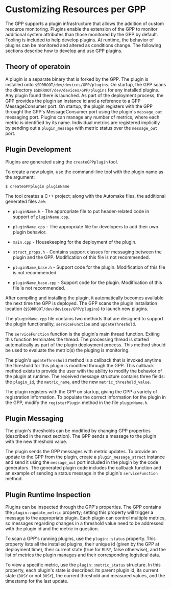 # Customizing Resources per GPP

The GPP supports a plugin infrastructure that allows the addition of custom resource monitoring.
Plugins enable the extension of the GPP to monitor additional system attributes than those monitored by the GPP by default.
Tooling is included to help develop plugins.
At runtime, the behavior of plugins can be monitored and altered as conditions change.
The following sections describe how to develop and use GPP plugins.

## Theory of operatoin

A plugin is a separate binary that is forked by the GPP.
The plugin is installed onto `$SDRROOT/dev/devices/GPP/plugins`.
On startup, the GPP scans the directory `$SDRROOT/dev/devices/GPP/plugins` for any installed plugins.
Any plugin found there is launched.
As part of the deployment process, the GPP provides the plugin an instance id and a reference to a GPP MessageConsumer port.
On startup, the plugin registers with the GPP throught the GPP's MessageConsumer port using the plugin's `message_out` messaging port.
Plugins can manage any number of metrics, where each metric is identified by its name.
Individual metrics are registered implicitly by sending out a `plugin_message` with metric status over the `message_out` port.

## Plugin Development

Plugins are generated using the `createGPPplugin` tool.

To create a new plugin, use the command-line tool with the plugin name as the argument:

    $ createGPPplugin pluginName

The tool creates a C++ project; along with the Automake files, the additional generated files are:
  - `pluginName.h` - The appropriate file to put header-related code in support of `pluginName.cpp`.

  - `pluginName.cpp` - The appropriate file for developers to add their own plugin behavior.

  - `main.cpp` - Housekeeping for the deployment of the plugin.

  - `struct_props.h` - Contains support classes for messaging between the plugin and the GPP. Modification of this file is not recommended.

  - `pluginName_base.h` - Support code for the plugin. Modification of this file is not recommended.

  - `pluginName_base.cpp` - Support code for the plugin. Modification of this file is not recommended.

After compiling and installing the plugin, it automatically becomes available the next time the GPP is deployed.
The GPP scans the plugin installation location (`$SDRROOT/dev/devices/GPP/plugins`) to launch new plugins.

The `pluginName.cpp` file contains two methods that are designed to support the plugin functionality, `serviceFunction` and `updateThreshold`.

The `serviceFunction` function is the plugin's main thread function.
Exiting this function terminates the thread.
The processing thread is started automatically as part of the plugin deployment process.
This method should be used to evaluate the metric(s) the pluging is monitoring.

The plugin's `updateThreshold` method is a callback that is invoked anytime the threshold for this plugin is modified through the GPP.
This callback method exists to provide the user with the ability to modify the behavior of the plugin at runtime.
The received message structure contains three fields: the `plugin_id`, the `metric_name`, and the new `metric_threshold_value`.

The plugin registers with the GPP on startup, giving the GPP a variety of registration information.
To populate the correct information for the plugin in the GPP, modify the `registerPlugin` method in the file `pluginName.h`.

## Plugin Messaging

The plugin's thresholds can be modified by changing GPP properties (described in the next section).
The GPP sends a message to the plugin with the new threshold value.

The plugin sends the GPP messages with metric updates.
To provide an update to the GPP from the plugin, create a `plugin_message_struct` instance and send it using the `message_out` port included in the plugin by the code generators.
The generated plugin code includes the callback function and an example of sending a status message in the plugin's `serviceFunction` method.

## Plugin Runtime Inspection

Plugins can be inspected through the GPP's properties.
The GPP contains the `plugin::update_metric` property; setting this property will trigger a message to the appropriate plugin.
Each plugin can control multiple metrics, so messages regarding changes in a threshold value need to be addressed with the plugin id and the metric in question.

To scan a GPP's running plugins, use the `plugin::status` property.
This property lists all the installed plugins, their unique id (given by the GPP at deployment time), their current state (true for `BUSY`, false otherwise), and the list of metrics the plugin manages and their corresponding logistical data.

To view a specific metric, use the `plugin::metric_status` structure.
In this property, each plugin's state is described: its parent plugin id, its current state (`BUSY` or not `BUSY`), the current threshold and measured values, and the timestamp for the last update.
